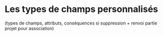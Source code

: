 # Les types de champs personnalisés 

(types de champs, attributs, conséquences si suppression + renvoi partie projet pour association)